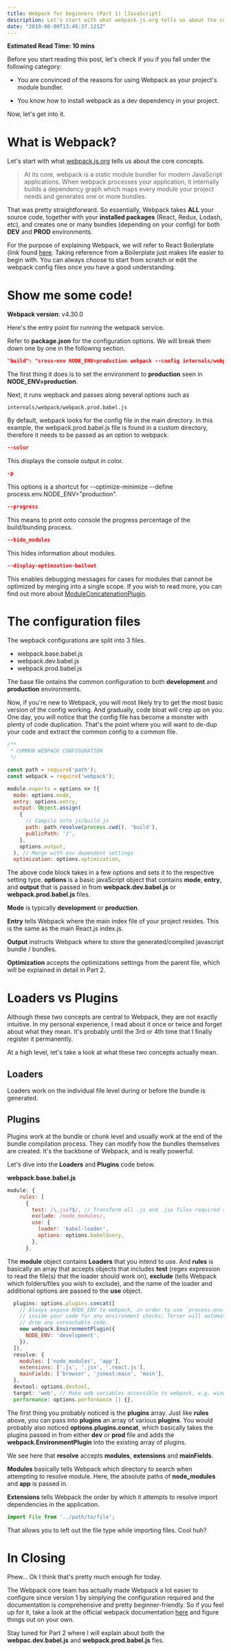 ```yaml
---
title: Webpack for beginners (Part 1) [JavaScript]
description: Let's start with what webpack.js.org tells us about the core concepts.
date: "2019-08-09T13:46:37.121Z"
---
```


**Estimated Read Time: 10 mins**

Before you start reading this post, let's check if you if you fall under the following category:

* You are convinced of the reasons for using Webpack as your project's module bundler.

* You know how to install webpack as a dev dependency in your project.

Now, let's get into it.

# What is Webpack?

Let's start with what [webpack.js.org](https://webpack.js.org/concepts/) tells us about the core concepts.

> At its core, webpack is a static module bundler for modern JavaScript applications. When webpack processes your application, it internally builds a dependency graph which maps every module your project needs and generates one or more bundles.

That was pretty straightforward. So essentially, Webpack takes **ALL** your source code, together with your **installed packages** (React, Redux, Lodash, etc), and creates one or many bundles (depending on your config) for both **DEV** and **PROD** environments.

For the purpose of explaining Webpack, we will refer to React Boilerplate (link found [here](https://github.com/react-boilerplate/react-boilerplate). Taking reference from a Boilerplate just makes life easier to begin with. You can always choose to start from scratch or edit the webpack config files once you have a good understanding.

# Show me some code!

**Webpack version**: v4.30.0

Here's the entry point for running the webpack service.

Refer to **package.json** for the configuration options. We will break them down one by one in the following section.

```json
"build": "cross-env NODE_ENV=production webpack --config internals/webpack/webpack.prod.babel.js --color -p --progress --hide-modules --display-optimization-bailout",
```

The first thing it does is to set the environment to **production** seen in **NODE_ENV=production**.

Next, it runs wepback and passes along several options such as

```json{numberLines: false}
internals/webpack/webpack.prod.babel.js
```

By default, webpack looks for the config file in the main directory. In this example, the webpack.prod.babel.js file is found in a custom directory, therefore it needs to be passed as an option to webpack.

```json
--color
```

This displays the console output in color.

```json
-p
```

This options is a shortcut for --optimize-minimize --define process.env.NODE_ENV="production".

```json
--progress
```

This means to print onto console the progress percentage of the build/bunding process.

```json
--hide_modules
```

This hides information about modules.


```json
--display-optimzation-bailout
```

This enables debugging messages for cases for modules that cannot be optimized by merging into a single scope. If you wish to read more, you can find out more about [ModuleConcatenationPlugin](https://webpack.js.org/plugins/module-concatenation-plugin/).


# The configuration files

The wepback configurations are split into 3 files.

* webpack.base.babel.js
* webpack.dev.babel.js
* webpack.prod.babel.js

The base file ontains the common configuration to both **development** and **production** environments.

Now, if you're new to Webpack, you will most likely try to get the most basic version of the config working. And gradually, code bloat will crep up on you. One day, you will notice that the config file has become a monster with plenty of code duplication. That's the point where you will want to de-dup your code and extract the common config to a common file.

```javascript
/**
 * COMMON WEBPACK CONFIGURATION
 */

const path = require('path');
const webpack = require('webpack');

module.exports = options => ({
  mode: options.mode,
  entry: options.entry,
  output: Object.assign(
    {
      // Compile into js/build.js
      path: path.resolve(process.cwd(), 'build'),
      publicPath: '/',
    },
    options.output,
  ), // Merge with env dependent settings
  optimization: options.optimization,
```

The above code block takes in a few options and sets it to the respective setting type. **options** is a basic javaScript object that contains **mode**, **entry**, and **output** that is passed in from **webpack.dev.babel.js** or **webpack.prod.babel.js** files.

**Mode** is typically **development** or **production**.

**Entry** tells Webpack where the main index file of your project resides. This is the same as the main React.js index.js.

**Output** instructs Webpack where to store the generated/compiled javascript bundle / bundles.

**Optimization** accepts the optimizations settings from the parent file, which will be explained in detail in Part 2.

# Loaders vs Plugins

Although these two concepts are central to Webpack, they are not exactly intuitive. In my personal experience, I read about it once or twice and forget about what they mean. It's probably until the 3rd or 4th time that I finally register it permanently.

At a high level, let's take a look at what these two concepts actually mean.

## Loaders
Loaders work on the individual file level during or before the bundle is generated.

## Plugins
Plugins work at the bundle or chunk level and usually work at the end of the bundle compilation process. They can modify how the bundles themselves are created. It's the backbone of Webpack, and is really powerful.

Let's dive into the **Loaders** and **Plugins** code below.

**webpack.base.babel.js**
```javascript
module: {
    rules: [
      {
        test: /\.jsx?$/, // Transform all .js and .jsx files required somewhere with Babel
        exclude: /node_modules/,
        use: {
          loader: 'babel-loader',
          options: options.babelQuery,
        },
      },
```

The **module** object contains **Loaders** that you intend to use. And **rules** is basically an array that accepts objects that includes **test** (regex expression to read the file(s) that the loader should work on), **exclude** (tells Webpack which folders/files you wish to exclude), and the name of the loader and additional options are passed to the **use** object.


```javascript
  plugins: options.plugins.concat([
    // Always expose NODE_ENV to webpack, in order to use `process.env.NODE_ENV`
    // inside your code for any environment checks; Terser will automatically
    // drop any unreachable code.
    new webpack.EnvironmentPlugin({
      NODE_ENV: 'development',
    }),
  ]),
  resolve: {
    modules: ['node_modules', 'app'],
    extensions: ['.js', '.jsx', '.react.js'],
    mainFields: ['browser', 'jsnext:main', 'main'],
  },
  devtool: options.devtool,
  target: 'web', // Make web variables accessible to webpack, e.g. window
  performance: options.performance || {},
```

The first thing you probably noticed is the **plugins** array. Just like **rules** above, you can pass into **plugins** an array of various **plugins**. You would probably also noticed **options.plugins.concat**, which basically takes the plugins passed in from either **dev** or **prod** file and adds the **webpack.EnvironmentPlugin** into the existing array of plugins.

We see here that **resolve** accepts **modules**, **extensions** and **mainFields**.

**Modules** basically tells Webpack which directory to search when attempting to resolve module. Here, the absolute paths of **node_modules** and **app** is passed in.

**Extensions** tells Webpack the order by which it attempts to resolve import dependencies in the application.

```javascript
import File from '../path/to/file';
```
That allows you to left out the file type while importing files. Cool huh?

# In Closing

Phew... Ok I think that's pretty much enough for today.

The Webpack core team has actually made Webpack a lot easier to configure since version 1 by simplying the configuration required and the documentation is comprehensive and pretty beginner-friendly. So if you feel up for it, take a look at the official webpack documentation [here](https://webpack.js.org/concepts/) and figure things out on your own.

Stay tuned for Part 2 where I will explain about both the **webpac.dev.babel.js** and **webpack.prod.babel.js** fles.



